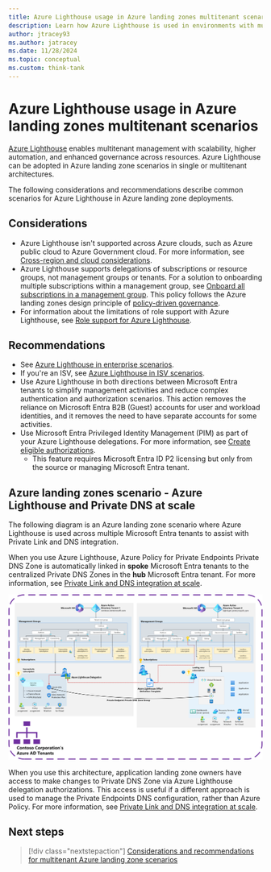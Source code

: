 ```yaml
---
title: Azure Lighthouse usage in Azure landing zones multitenant scenarios
description: Learn how Azure Lighthouse is used in environments with multiple Microsoft Entra tenants with Azure landing zones.
author: jtracey93
ms.author: jatracey
ms.date: 11/28/2024
ms.topic: conceptual
ms.custom: think-tank
---
```


# Azure Lighthouse usage in Azure landing zones multitenant scenarios

[Azure Lighthouse](/azure/lighthouse/overview) enables multitenant management with scalability, higher automation, and enhanced governance across resources. Azure Lighthouse can be adopted in Azure landing zone scenarios in single or multitenant architectures.

The following considerations and recommendations describe common scenarios for Azure Lighthouse in Azure landing zone deployments.

## Considerations

- Azure Lighthouse isn't supported across Azure clouds, such as Azure public cloud to Azure Government cloud. For more information, see [Cross-region and cloud considerations](/azure/lighthouse/overview#cross-region-and-cloud-considerations).
- Azure Lighthouse supports delegations of subscriptions or resource groups, not management groups or tenants. For a solution to onboarding multiple subscriptions within a management group, see [Onboard all subscriptions in a management group](/azure/lighthouse/how-to/onboard-management-group). This policy follows the Azure landing zones design principle of [policy-driven governance](../../design-principles.md#policy-driven-governance).
- For information about the limitations of role support with Azure Lighthouse, see [Role support for Azure Lighthouse](/azure/lighthouse/concepts/tenants-users-roles#role-support-for-azure-lighthouse).

## Recommendations

- See [Azure Lighthouse in enterprise scenarios](/azure/lighthouse/concepts/enterprise).
- If you're an ISV, see [Azure Lighthouse in ISV scenarios](/azure/lighthouse/concepts/isv-scenarios).
- Use Azure Lighthouse in both directions between Microsoft Entra tenants to simplify management activities and reduce complex authentication and authorization scenarios. This action removes the reliance on Microsoft Entra B2B (Guest) accounts for user and workload identities, and it removes the need to have separate accounts for some activities.
- Use Microsoft Entra Privileged Identity Management (PIM) as part of your Azure Lighthouse delegations. For more information, see [Create eligible authorizations](/azure/lighthouse/how-to/create-eligible-authorizations).
  - This feature requires Microsoft Entra ID P2 licensing but only from the source or managing Microsoft Entra tenant.

## Azure landing zones scenario - Azure Lighthouse and Private DNS at scale

The following diagram is an Azure landing zone scenario where Azure Lighthouse is used across multiple Microsoft Entra tenants to assist with Private Link and DNS integration.

When you use Azure Lighthouse, Azure Policy for Private Endpoints Private DNS Zone is automatically linked in **spoke** Microsoft Entra tenants to the centralized Private DNS Zones in the **hub** Microsoft Entra tenant. For more information, see [Private Link and DNS integration at scale](../../../azure-best-practices/private-link-and-dns-integration-at-scale.md).

[![Diagram of multiple Microsoft Entra tenants with Azure landing zones deployed using Azure Lighthouse in the Private DNS at scale scenario.](media/lighthouse-dns.png)](media/lighthouse-dns.png#lightbox)

When you use this architecture, application landing zone owners have access to make changes to Private DNS Zone via Azure Lighthouse delegation authorizations. This access is useful if a different approach is used to manage the Private Endpoints DNS configuration, rather than Azure Policy. For more information, see [Private Link and DNS integration at scale](../../../azure-best-practices/private-link-and-dns-integration-at-scale.md).

## Next steps

> [!div class="nextstepaction"]
> [Considerations and recommendations for multitenant Azure landing zone scenarios](considerations-recommendations.md)
